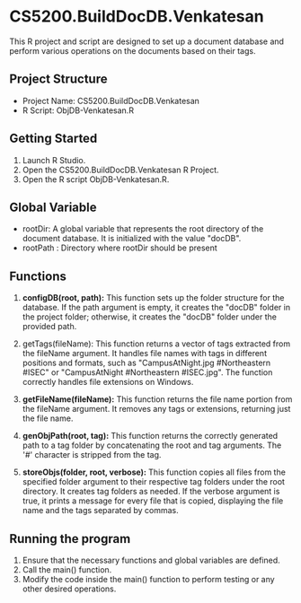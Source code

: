 # CS5200.BuildDocDB.Venkatesan

This R project and script are designed to set up a document database and perform various operations on the documents based on their tags.


## Project Structure
- Project Name: CS5200.BuildDocDB.Venkatesan
- R Script: ObjDB-Venkatesan.R

## Getting Started
1. Launch R Studio.
2. Open the CS5200.BuildDocDB.Venkatesan R Project.
3. Open the R script ObjDB-Venkatesan.R.

## Global Variable
- rootDir: A global variable that represents the root directory of the document database. It is initialized with the value "docDB".
- rootPath : Directory where rootDir should be present

## Functions

1. <b>configDB(root, path):</b> This function sets up the folder structure for the database. If the path argument is empty, it creates the "docDB" folder in the project folder; otherwise, it creates the "docDB" folder under the provided path.

2. getTags(fileName): This function returns a vector of tags extracted from the fileName argument. It handles file names with tags in different positions and formats, such as "CampusAtNight.jpg #Northeastern #ISEC" or "CampusAtNight #Northeastern #ISEC.jpg". The function correctly handles file extensions on Windows.

3. <b>getFileName(fileName):</b> This function returns the file name portion from the fileName argument. It removes any tags or extensions, returning just the file name.


4. <b>genObjPath(root, tag):</b> This function returns the correctly generated path to a tag folder by concatenating the root and tag arguments. The '#' character is stripped from the tag.

5. <b>storeObjs(folder, root, verbose):</b> This function copies all files from the specified folder argument to their respective tag folders under the root directory. It creates tag folders as needed. If the verbose argument is true, it prints a message for every file that is copied, displaying the file name and the tags separated by commas.


## Running the program

1. Ensure that the necessary functions and global variables are defined.
2. Call the main() function.
3. Modify the code inside the main() function to perform testing or any other desired operations.
